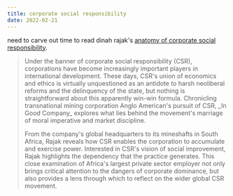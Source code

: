 ```yaml
---
title: corporate social responsibility
date: 2022-02-21
---
```


need to carve out time to read dinah rajak's [anatomy of corporate social responsibility](https://www.sup.org/books/title/?id=18251).

<blockquote>Under the banner of corporate social responsibility (CSR), corporations have become increasingly important players in international development. These days, CSR's union of economics and ethics is virtually unquestioned as an antidote to harsh neoliberal reforms and the delinquency of the state, but nothing is straightforward about this apparently win-win formula. Chronicling transnational mining corporation Anglo American's pursuit of CSR, _In Good Company_ explores what lies behind the movement's marriage of moral imperative and market discipline.

From the company's global headquarters to its mineshafts in South Africa, Rajak reveals how CSR enables the corporation to accumulate and exercise power. Interested in CSR's vision of social improvement, Rajak highlights the dependency that the practice generates. This close examination of Africa's largest private sector employer not only brings critical attention to the dangers of corporate dominance, but also provides a lens through which to reflect on the wider global CSR movement.</blockquote>
